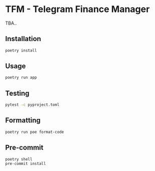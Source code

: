 # TFM - Telegram Finance Manager

TBA..

## Installation

```bash
poetry install
```

## Usage

```bash
poetry run app
```

## Testing

```bash
pytest -c pyproject.toml
```

## Formatting

```bash
poetry run poe format-code
```

## Pre-commit

```bash
poetry shell
pre-commit install
```

